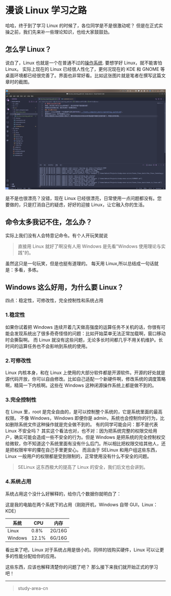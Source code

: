 # 漫谈 Linux 学习之路

哈哈，终于到了学习 Linux 的时候了，各位同学是不是很激动呢？
但是在正式实操之前，我们先来补一些理论知识，也给大家鼓鼓劲。

## 怎么学 Linux？

说白了，Linux 也就是一个在普通不过的[操作系统](../learn_computer_basic/operating_system.md).
要想学好 Linux，就不能害怕 Linux。
实际上现在的 Linux 已经很人性化了，更何况现在的 KDE 和 GNOME 等桌面环境都已经很完善了。界面也非常好看。比如这张图片就是笔者在撰写这篇文章时的截图。

![2.1.1](./assets/2.1.1.png)

是不是也很漂亮？没错，现在 Linux 已经很漂亮，日常使用一点问题都没有。您要做的，只是打消自己的疑虑，好好的迎接 Linux，让它融入你的生活。

## 命令太多我记不住，怎么办？

实际上我们没有人会特意记命令。有个人开玩笑就说

> 直接用 Linux 就好了啊没有人用 Windows 是先看"Windows 使用理论与实践"的。

虽然这只是一句玩笑，但是也挺有道理的。
每天用 Linux,所以总结成一句话就是：多看，多练。

## Windows 这么好用，为什么要 Linux？

四点：稳定性，可修改性，完全控制性和系统占用

### 1.稳定性

如果你试着把 Windows 连续开着几天做高强度的运算任务不关机的话，你很有可能会发现系统出了很多奇奇怪怪的问题：比如开始菜单无法正常加载啊，窗口移动时会撕裂啊。
而 Linux 就没有这些问题，无论多长时间都几乎不用关机维护。长时间的运算任务也不会影响到系统的使用。

### 2.可修改性

Linux 内核本身，和在 Linux 上使用的大部分软件都是开源软件。开源的好处就是源代码开放，你可以自由修改。比如自己适配一个新硬件啊，修改系统的调度策略啊，精简一下内核啊。这些在 Windows 这种闭源操作系统上都是做不到的。

### 3.完全控制性

在 Linux 里，root 是完全自由的，是可以控制整个系统的，它是系统里面的最高权限。
不像 Windows，Windows 即便你是 admin，系统也会控制你的行为，比如删除系统文件这种操作就是完全做不到的。
有的同学可能会问：那不是代表 Linux 不安全吗？
其实这个看法也对，也不对：因为把系统完整的权限交给用户，确实可能会造成一些不安全的行为。但是 Windows 是把系统的完全控制权交给微软，你不知道这个系统里面有没有什么后门。所以相比把权限交给其他人，还是把权限牢牢的攥在自己手里更安心。
而且由于 SELinux 和用户组这些东西，Linux 一般用户的权限都是受到限制的，正常使用没有什么不安全的问题。

> SELinux 这东西极大的提高了 Linux 的安全，我们后文也会讲到。

### 4.系统占用

系统占用这个没什么好解释的，给你几个数据你就明白了：

这是我的电脑在两个系统下的占用（刚刚开机，Windows 自带 GUI，Linux：KDE）

| 系统    | CPU   | 内存   |
| ------- | ----- | ------ |
| Linux   | 0.8%  | 2G/16G |
| Windows | 12.1% | 6G/16G |

看出来了吧，Linux 对于系统占用是很小的。同样的钱购买硬件，Linux 可以让更多的性能分配给你的应用。

这些东西，应该也解释清楚你的问题了吧？
那么接下来我们就开始正式的学习吧！

---

> study-area-cn
